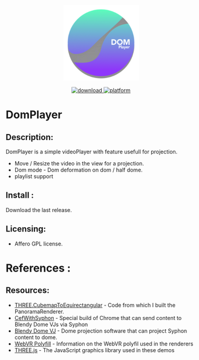 <p align="center">
	<img width="200" height="200" margin-right="100%" src="./build/icons/icon_256x256.png?raw=true">
</p>
<p align="center">
	<a href="https://lab.niemes.info/niemes/domplayer/releases">
 		<img src="https://img.shields.io/badge/download-latest-brightgreen.svg" alt="download">
	</a>
	<a href="https://img.shields.io/badge/platform-macOS-lightgrey.svg">
 		<img src="https://img.shields.io/badge/platform-macOS-lightgrey.svg" alt="platform">
	</a>
</p>

# DomPlayer 

## Description: 

DomPlayer is a simple videoPlayer with feature usefull for projection.
- Move / Resize the video in the view for a projection. 
- Dom mode - Dom deformation on dom / half dome.
- playlist support

## Install : 

Download the last release.
## Licensing:
- Affero GPL license.

# References : 

## Resources:

* [THREE.CubemapToEquirectangular] - Code from which I built the PanoramaRenderer.
* [CefWithSyphon] - Special build of Chrome that can send content to Blendy Dome VJs via Syphon
* [Blendy Dome VJ] - Dome projection software that can project Syphon content to dome.
* [WebVR Polyfill] - Information on the WebVR polyfil used in the renderers
* [THREE.js] - The JavaScript graphics library used in these demos


[logo]: https://github.com/marciot/dome-experiments/raw/master/images/banner2.jpg "A dome screenshot"
[DomeLab]: https://www.facebook.com/groups/DomeLab
[THREE.CubemapToEquirectangular]: https://github.com/spite/THREE.CubemapToEquirectangular
[CefWithSyphon]: https://github.com/marciot/CefWithSyphon
[Blendy Dome VJ]: http://www.blendydomevj.com
[THREE.js]: https://threejs.org
[WebVR polyfill]: https://github.com/googlevr/webvr-polyfill
[WebVR]: https://webvr.info
[Samsung Internet Browser for Gear VR]: https://www.oculus.com/experiences/gear-vr/849609821813454/
[Chrome]: https://webvr.info/get-chrome/
[Firefox]: https://mozvr.com/
[Patreon page]: https://www.patreon.com/marciot